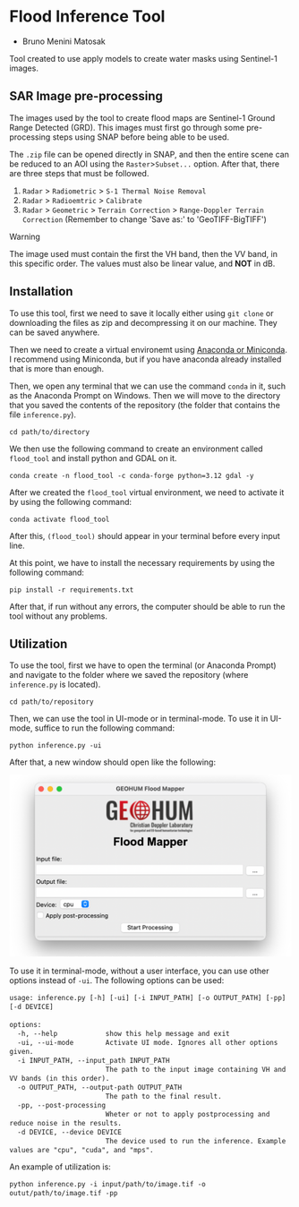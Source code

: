 # Flood Inference Tool

- Bruno Menini Matosak

Tool created to use apply models to create water masks using Sentinel-1 images.

## SAR Image pre-processing

The images used by the tool to create flood maps are Sentinel-1 Ground Range Detected (GRD). This images must first go through some pre-processing steps using SNAP before being able to be used.

The `.zip` file can be opened directly in SNAP, and then the entire scene can be reduced to an AOI using the `Raster`>`Subset...` option. After that, there are three steps that must be followed.

 1. `Radar` > `Radiometric` > `S-1 Thermal Noise Removal`
 2. `Radar` > `Radioemtric` > `Calibrate`
 3. `Radar` > `Geometric` > `Terrain Correction` > `Range-Doppler Terrain Correction` (Remember to change 'Save as:' to 'GeoTIFF-BigTIFF')

> [!WARNING]
> The image used must contain the first the VH band, then the VV band, in this specific order. The values must also be linear value, and **NOT** in dB.

## Installation

To use this tool, first we need to save it locally either using `git clone` or downloading the files as zip and decompressing it on our machine. They can be saved anywhere.

Then we need to create a virtual environemt using [Anaconda or Miniconda](https://www.anaconda.com/download/success). I recommend using Miniconda, but if you have anaconda already installed that is more than enough. 

Then, we open any terminal that we can use the command `conda` in it, such as the Anaconda Prompt on Windows. Then we will move to the directory that you saved the contents of the repository (the folder that contains the file `inference.py`).

```
cd path/to/directory
```

We then use the following command to create an environment called ```flood_tool``` and install python and GDAL on it.

```
conda create -n flood_tool -c conda-forge python=3.12 gdal -y
```

After we created the `flood_tool` virtual environment, we need to activate it by using the following command:

```
conda activate flood_tool
```

After this, `(flood_tool)` should appear in your terminal before every input line.

At this point, we have to install the necessary requirements by using the following command:

```
pip install -r requirements.txt
```

After that, if run without any errors, the computer should be able to run the tool without any problems.

## Utilization

To use the tool, first we have to open the terminal (or Anaconda Prompt) and navigate to the folder where we saved the repository (where `inference.py` is located).

```
cd path/to/repository
```

Then, we can use the tool in UI-mode or in terminal-mode. To use it in UI-mode, suffice to run the following command:

```
python inference.py -ui
```

After that, a new window should open like the following:

![alt text](figures/ui.png)

To use it in terminal-mode, without a user interface, you can use other options instead of `-ui`. The following options can be used:

```
usage: inference.py [-h] [-ui] [-i INPUT_PATH] [-o OUTPUT_PATH] [-pp] [-d DEVICE]

options:
  -h, --help            show this help message and exit
  -ui, --ui-mode        Activate UI mode. Ignores all other options given.
  -i INPUT_PATH, --input_path INPUT_PATH
                        The path to the input image containing VH and VV bands (in this order).
  -o OUTPUT_PATH, --output-path OUTPUT_PATH
                        The path to the final result.
  -pp, --post-processing
                        Wheter or not to apply postprocessing and reduce noise in the results.
  -d DEVICE, --device DEVICE
                        The device used to run the inference. Example values are "cpu", "cuda", and "mps".
```

An example of utilization is:

```
python inference.py -i input/path/to/image.tif -o outut/path/to/image.tif -pp
```